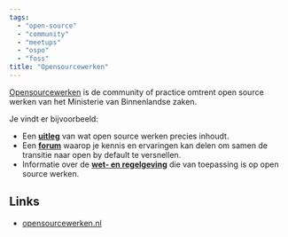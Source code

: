 ```yaml
---
tags:
  - "open-source"
  - "community"
  - "meetups"
  - "ospo"
  - "foss"
title: "Opensourcewerken"
---
```


[Opensourcewerken](https://opensourcewerken.nl) is de community of practice omtrent open source werken van het Ministerie van Binnenlandse zaken.

Je vindt er bijvoorbeeld:

- Een [**uitleg**](https://opensourcewerken.nl/page/view/94ccca61-eac1-4441-b727-47db60661a3e/het-opensource-verhaal) van wat open source werken precies inhoudt.
- Een **[forum](https://opensourcewerken.nl/groups/view/75fc54b2-f4bf-4e67-a931-1d5b5b4c038a/open-source-community)** waarop je kennis en ervaringen kan delen om samen de transitie naar open by default te versnellen.
- Informatie over de **[wet- en regelgeving](https://opensourcewerken.nl/page/view/b28e707b-2731-49bf-bcc6-ac693f1f250a/overzicht-wet-en-regelgeving)** die van toepassing is op open source werken.

## Links
- [opensourcewerken.nl](https://opensourcewerken.nl)